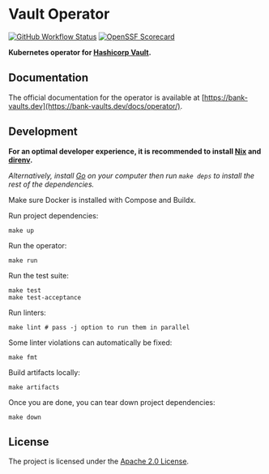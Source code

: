 # Vault Operator

[![GitHub Workflow Status](https://img.shields.io/github/actions/workflow/status/bank-vaults/vault-operator/ci.yaml?style=flat-square)](https://github.com/bank-vaults/vault-operator/actions/workflows/ci.yaml)
[![OpenSSF Scorecard](https://api.securityscorecards.dev/projects/github.com/bank-vaults/vault-operator/badge?style=flat-square)](https://api.securityscorecards.dev/projects/github.com/bank-vaults/vault-operator)

**Kubernetes operator for [Hashicorp Vault](https://www.vaultproject.io/).**

## Documentation

The official documentation for the operator is available at [https://bank-vaults.dev](https://bank-vaults.dev/docs/operator/).

## Development

**For an optimal developer experience, it is recommended to install [Nix](https://nixos.org/download.html) and [direnv](https://direnv.net/docs/installation.html).**

_Alternatively, install [Go](https://go.dev/dl/) on your computer then run `make deps` to install the rest of the dependencies._

Make sure Docker is installed with Compose and Buildx.

Run project dependencies:

```shell
make up
```

Run the operator:

```shell
make run
```

Run the test suite:

```shell
make test
make test-acceptance
```

Run linters:

```shell
make lint # pass -j option to run them in parallel
```

Some linter violations can automatically be fixed:

```shell
make fmt
```

Build artifacts locally:

```shell
make artifacts
```

Once you are done, you can tear down project dependencies:

```shell
make down
```

## License

The project is licensed under the [Apache 2.0 License](LICENSE).
